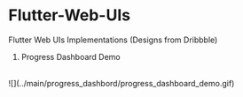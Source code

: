 # Flutter-Web-UIs
Flutter Web UIs Implementations (Designs from Dribbble)

1. Progress Dashboard Demo <br />
<br />
![](../main/progress_dashbord/progress_dashboard_demo.gif)
